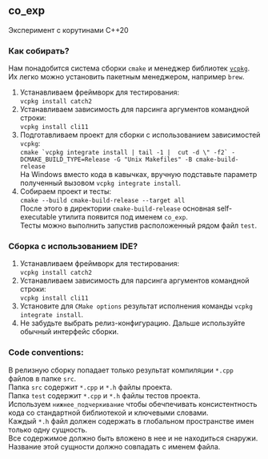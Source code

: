 ## co_exp
Эксперимент c корутинами C++20

### Как собирать?
Нам понадобится система сборки `cmake` и менеджер библиотек [`vcpkg`](https://github.com/microsoft/vcpkg). Их легко можно установить пакетным менеджером, например `brew`.
1. Устанавливаем фреймворк для тестирования:  
`vcpkg install catch2`
1. Устанавливаем зависимость для парсинга аргументов командной строки:  
`vcpkg install cli11`
1. Подготавливаем проект для сборки с использованием зависимостей `vcpkg`:  
```cmake `vcpkg integrate install | tail -1 |  cut -d \" -f2` -DCMAKE_BUILD_TYPE=Release -G "Unix Makefiles" -B cmake-build-release```  
На Windows вместо кода в кавычках, вручную подставьте параметр полученный вызовом `vcpkg integrate install`.
1. Собираем проект и тесты:  
`cmake --build cmake-build-release --target all`  
После этого в директории `cmake-build-release` основная self-executable утилита появится под именем `co_exp`.  
Тесты можно выполнить запустив расположенный рядом файл `test`.
   
### Сборка с использованием IDE?
1. Устанавливаем фреймворк для тестирования:  
   `vcpkg install catch2`
1. Устанавливаем зависимость для парсинга аргументов командной строки:  
   `vcpkg install cli11`
1. Установите для `CMake options` результат исполнения команды `vcpkg integrate install`.
1. Не забудьте выбрать релиз-конфигурацию.
Дальше используйте обычный интерфейс сборки.

### Code conventions:
В релизную сборку попадает только результат компиляции `*.cpp` файлов в папке `src`.  
Папка `src` содержит `*.cpp` и `*.h` файлы проекта.  
Папка `test` содержит `*.cpp` и `*.h` файлы тестов проекта.  
Используем `нижнее_подчеркивание` чтобы обечпечивать консистентность кода со стандартной библиотекой и ключевыми словами.  
Каждый `*.h` файл должен содержать в глобальном пространстве имен только одну сущность.  
Все содержимое должно быть вложено в нее и не находиться снаружи.  
Название этой сущности должно совпадать с именем файла.  